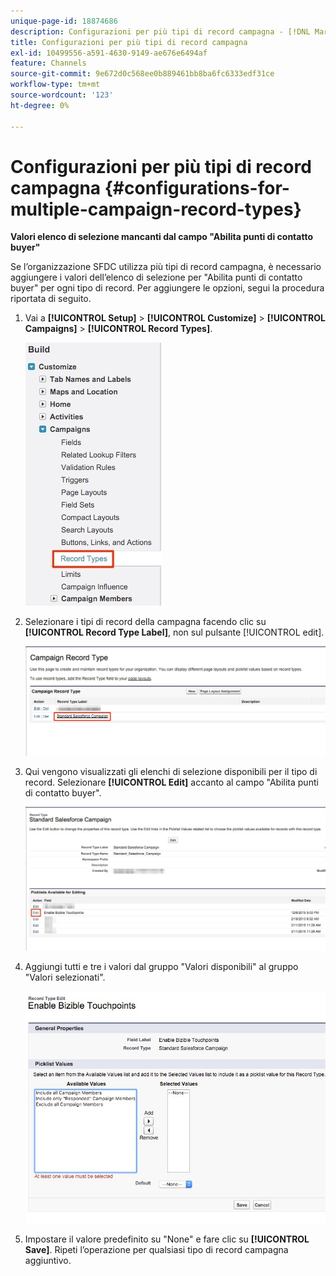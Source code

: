 ```yaml
---
unique-page-id: 18874686
description: Configurazioni per più tipi di record campagna - [!DNL Marketo Measure]
title: Configurazioni per più tipi di record campagna
exl-id: 10499556-a591-4630-9149-ae676e6494af
feature: Channels
source-git-commit: 9e672d0c568ee0b889461bb8ba6fc6333edf31ce
workflow-type: tm+mt
source-wordcount: '123'
ht-degree: 0%

---
```


# Configurazioni per più tipi di record campagna {#configurations-for-multiple-campaign-record-types}

**Valori elenco di selezione mancanti dal campo &quot;Abilita punti di contatto buyer&quot;**

Se l’organizzazione SFDC utilizza più tipi di record campagna, è necessario aggiungere i valori dell’elenco di selezione per &quot;Abilita punti di contatto buyer&quot; per ogni tipo di record. Per aggiungere le opzioni, segui la procedura riportata di seguito.

1. Vai a **[!UICONTROL Setup]** > **[!UICONTROL Customize]** > **[!UICONTROL Campaigns]** > **[!UICONTROL Record Types]**.

   ![](assets/1.jpg)

1. Selezionare i tipi di record della campagna facendo clic su **[!UICONTROL Record Type Label]**, non sul pulsante [!UICONTROL edit].

   ![](assets/2.jpg)

1. Qui vengono visualizzati gli elenchi di selezione disponibili per il tipo di record. Selezionare **[!UICONTROL Edit]** accanto al campo &quot;Abilita punti di contatto buyer&quot;.

   ![](assets/3.jpg)

1. Aggiungi tutti e tre i valori dal gruppo &quot;Valori disponibili&quot; al gruppo &quot;Valori selezionati&quot;.

   ![](assets/4.jpg)

1. Impostare il valore predefinito su &quot;None&quot; e fare clic su **[!UICONTROL Save]**. Ripeti l’operazione per qualsiasi tipo di record campagna aggiuntivo.
